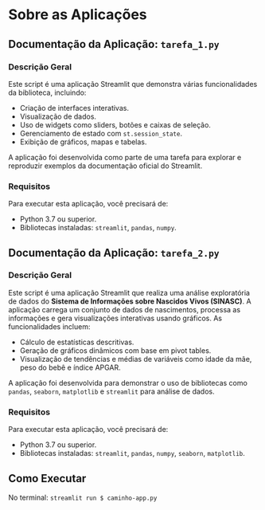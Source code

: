 # Sobre as Aplicações

## Documentação da Aplicação: `tarefa_1.py`

### Descrição Geral

Este script é uma aplicação Streamlit que demonstra várias funcionalidades da biblioteca, incluindo:

- Criação de interfaces interativas.
- Visualização de dados.
- Uso de widgets como sliders, botões e caixas de seleção.
- Gerenciamento de estado com `st.session_state`.
- Exibição de gráficos, mapas e tabelas.

A aplicação foi desenvolvida como parte de uma tarefa para explorar e reproduzir exemplos da documentação oficial do Streamlit.


### Requisitos

Para executar esta aplicação, você precisará de:

- Python 3.7 ou superior.
- Bibliotecas instaladas: `streamlit`, `pandas`, `numpy`.

## Documentação da Aplicação: `tarefa_2.py`

### Descrição Geral

Este script é uma aplicação Streamlit que realiza uma análise exploratória de dados do **Sistema de Informações sobre Nascidos Vivos (SINASC)**. A aplicação carrega um conjunto de dados de nascimentos, processa as informações e gera visualizações interativas usando gráficos. As funcionalidades incluem:

- Cálculo de estatísticas descritivas.
- Geração de gráficos dinâmicos com base em pivot tables.
- Visualização de tendências e médias de variáveis como idade da mãe, peso do bebê e índice APGAR.

A aplicação foi desenvolvida para demonstrar o uso de bibliotecas como `pandas`, `seaborn`, `matplotlib` e `streamlit` para análise de dados.

### Requisitos

Para executar esta aplicação, você precisará de:

- Python 3.7 ou superior.
- Bibliotecas instaladas: `streamlit`, `pandas`, `numpy`, `seaborn`, `matplotlib`.



## Como Executar
No terminal: `streamlit run $ caminho-app.py`